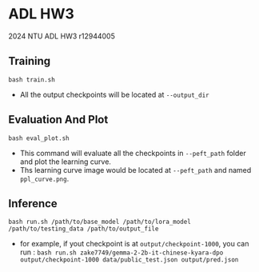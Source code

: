 # ADL HW3
2024 NTU ADL HW3 r12944005

## Training
```
bash train.sh
```
* All the output checkpoints will be located at `--output_dir`

## Evaluation And Plot
```
bash eval_plot.sh
```
* This command will evaluate all the checkpoints in `--peft_path` folder and plot the learning curve.
* Ths learning curve image would be located at  `--peft_path` and named `ppl_curve.png`.

## Inference
```
bash run.sh /path/to/base_model /path/to/lora_model /path/to/testing_data /path/to/output_file
```
* for example, if yout checkpoint is at `output/checkpoint-1000`, you can run : `bash run.sh zake7749/gemma-2-2b-it-chinese-kyara-dpo output/checkpoint-1000 data/public_test.json output/pred.json`